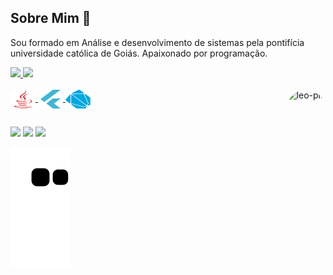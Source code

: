 ##  Sobre Mim 🚀

Sou formado em Análise e desenvolvimento de sistemas pela pontifícia universidade católica de Goiás. Apaixonado por programação.
 
 <a href="https://github.com/leozinh0">
  <img height="180em" src="https://github-readme-stats.vercel.app/api?username=leozinh0&show_icons=true&theme=dark&include_all_commits=true&count_private=true"/>
  <img height="180em" src="https://github-readme-stats.vercel.app/api/top-langs/?username=leozinh0&layout=compact&langs_count=7&theme=dark"/>
</div>
<div style="display: inline_block"><br>
  <img align="center" alt="Léo-Java=" height="30" width="40" src="https://raw.githubusercontent.com/devicons/devicon/master/icons/java/java-plain.svg">
  <img align="center" alt="Léo-Flutter" height="30" width="40" src="https://raw.githubusercontent.com/devicons/devicon/master/icons/flutter/flutter-plain.svg">
  <img align="center" alt="Léo-Dart" height="30" width="40" src="https://raw.githubusercontent.com/devicons/devicon/master/icons/dart/dart-plain.svg">
  <img align="right" alt = "leo-pic" height = "150" style = "border-radius:200px;" src="https://i.pinimg.com/564x/2b/50/4d/2b504d127d7f3af4f115fecf09ba659f.jpg">
</div>
  
##

  
<div>
  <a href="https://www.instagram.com/leozinho_otto/" target="_blank"><img src="https://img.shields.io/badge/-Instagram-%23E4405F?style=for -the-badge&logo=instagram&logoColor=white" target="_blank"></a>
  <a href = "mailto:leonardootto05@gmail.com"><img src="https://img.shields.io/badge/-Gmail-%23333?style=for-the-badge&logo=gmail&logoColor=white" destino ="_blank"></a>
  <a href="https://www.linkedin.com/in/leozinh0" target="_blank"><img src="https://img.shields.io/badge/-LinkedIn-%230077B5?style= for-the-badge&logo=linkedin&logoColor=white" target="_blank"></a>
  
   ![Animação de cobra](https://github.com/rafaballerini/rafaballerini/blob/output/github-contribution-grid-snake.svg)

</div>
